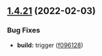 ## [1.4.21](https://github.com/knitkode/kjam/compare/v1.4.20...v1.4.21) (2022-02-03)

### Bug Fixes

- **build:** trigger ([f096128](https://github.com/knitkode/kjam/commit/f09612873dd6d8cca6ce2c33ea18f0b03dc7626f))

